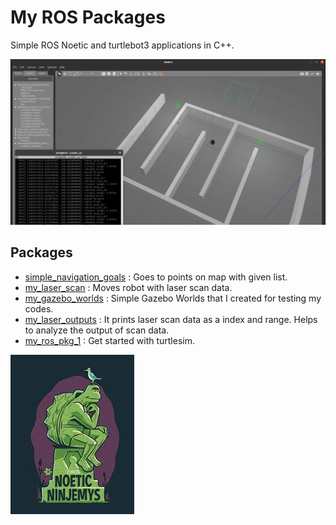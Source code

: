 # My ROS Packages

Simple ROS Noetic and turtlebot3 applications in C++.

![example](imgs/img.png)

## Packages
- [simple_navigation_goals](https://github.com/AhmetEkiz/my_ros_pkgs/tree/main/simple_navigation_goals) : Goes to points on map with given list.
- [my_laser_scan](https://github.com/AhmetEkiz/my_ros_pkgs/tree/main/my_laser_scan) : Moves robot with laser scan data.
- [my_gazebo_worlds](https://github.com/AhmetEkiz/my_ros_pkgs/tree/main/my_gazebo_worlds) : Simple Gazebo Worlds that I created for testing my codes.
- [my_laser_outputs](https://github.com/AhmetEkiz/my_ros_pkgs/tree/main/my_laser_outputs) : It prints laser scan data as a index and range. Helps to analyze the output of scan data. 
- [my_ros_pkg_1](https://github.com/AhmetEkiz/my_ros_pkgs/tree/main/my_ros_pkg_1) : Get started with turtlesim.

![ros_neotic](imgs/ros_neotic.jpeg)